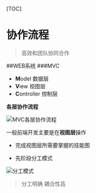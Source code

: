 [TOC]

# 协作流程



> 高效和团队协同合作

##WEB系统
###MVC
- **M**odel 数据层  
- **V**iew 视图层
- **C**ontroller 控制层

**各层协作流程**

![MVC各层协作流程](http://i13.tietuku.com/231238ea0438f0abs.png)

一般前端开发主要是在**视图层**操作

- 完成视图层所需要掌握的技能图

- 先阶段分工模式

![分工模式](http://i11.tietuku.com/1b6f154a86138924t.jpg)

> 分工明确 耦合性高